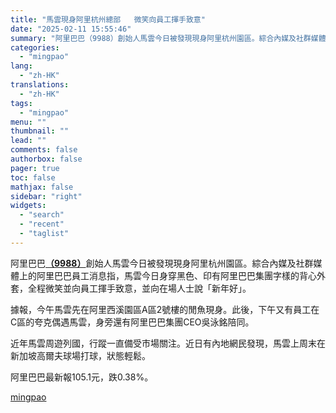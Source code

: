 ```yaml
---
title: "馬雲現身阿里杭州總部   微笑向員工揮手致意"
date: "2025-02-11 15:55:46"
summary: "阿里巴巴（9988）創始人馬雲今日被發現現身阿里杭州園區。綜合內媒及社群媒體上的阿里巴巴員工消息指..."
categories:
  - "mingpao"
lang:
  - "zh-HK"
translations:
  - "zh-HK"
tags:
  - "mingpao"
menu: ""
thumbnail: ""
lead: ""
comments: false
authorbox: false
pager: true
toc: false
mathjax: false
sidebar: "right"
widgets:
  - "search"
  - "recent"
  - "taglist"
---
```


阿里巴巴[**（9988）**](stock1.php?code=9988)創始人馬雲今日被發現現身阿里杭州園區。綜合內媒及社群媒體上的阿里巴巴員工消息指，馬雲今日身穿黑色、印有阿里巴巴集團字樣的背心外套，全程微笑並向員工揮手致意，並向在場人士說「新年好」。


據報，今午馬雲先在阿里西溪園區A區2號樓的閒魚現身。此後，下午又有員工在C區的夸克偶遇馬雲，身旁還有阿里巴巴集團CEO吳泳銘陪同。

近年馬雲周遊列國，行蹤一直備受市場關注。近日有內地網民發現，馬雲上周末在新加坡高爾夫球場打球，狀態輕鬆。

阿里巴巴最新報105.1元，跌0.38%。

[mingpao](https://finance.mingpao.com/fin/instantf/20250211/1739260421098/%e9%a6%ac%e9%9b%b2%e7%8f%be%e8%ba%ab%e9%98%bf%e9%87%8c%e6%9d%ad%e5%b7%9e%e7%b8%bd%e9%83%a8-%e5%be%ae%e7%ac%91%e5%90%91%e5%93%a1%e5%b7%a5%e6%8f%ae%e6%89%8b%e8%87%b4%e6%84%8f)
